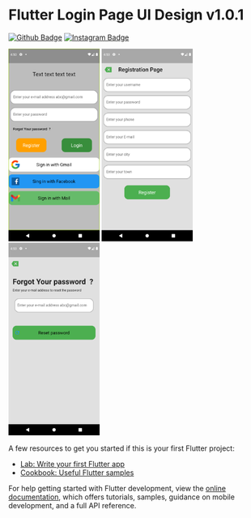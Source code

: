 # Flutter Login Page UI Design v1.0.1 

[![Github Badge](https://img.shields.io/badge/-Github-000?style=quare&labelColor=000&logo=Github&logoColor=white&link=link)](https://github.com/BarisCNGLC)
[![Instagram Badge](https://img.shields.io/badge/-Instagram-C13584?style=flat-quare&labelColor=C13584&logo=instagram&logoColor=white&link=link)](https://www.instagram.com/brscangulec/)


<img src="https://github.com/BarisCNGLC/Flutter_Login_Register/blob/main/Screenshot_1657990250.png" width="180">
<img src="https://github.com/BarisCNGLC/Flutter_Login_Register/blob/main/Screenshot_1657990405.png" width="180">
<img src="https://github.com/BarisCNGLC/Flutter_Login_Register/blob/main/Screenshot_1657990412.png" width="180">


A few resources to get you started if this is your first Flutter project:

- [Lab: Write your first Flutter app](https://docs.flutter.dev/get-started/codelab)
- [Cookbook: Useful Flutter samples](https://docs.flutter.dev/cookbook)

For help getting started with Flutter development, view the
[online documentation](https://docs.flutter.dev/), which offers tutorials,
samples, guidance on mobile development, and a full API reference.
